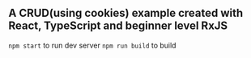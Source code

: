 ## A CRUD(using cookies) example created with React, TypeScript and beginner level RxJS

`npm start` to run dev server
`npm run build` to build
